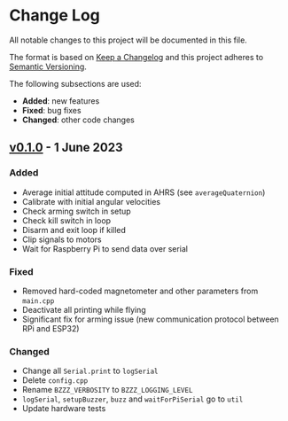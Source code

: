 # Change Log

All notable changes to this project will be documented in this file.

The format is based on [Keep a Changelog](http://keepachangelog.com/)
and this project adheres to [Semantic Versioning](http://semver.org/).

The following subsections are used:

- **Added**: new features
- **Fixed**: bug fixes
- **Changed**: other code changes



<!-- ---------------------
      v0.1.0
     --------------------- -->
## [v0.1.0] - 1 June 2023

### Added 

- Average initial attitude computed in AHRS (see `averageQuaternion`)
- Calibrate with initial angular velocities
- Check arming switch in setup
- Check kill switch in loop
- Disarm and exit loop if killed
- Clip signals to motors
- Wait for Raspberry Pi to send data over serial

### Fixed 

- Removed hard-coded magnetometer and other parameters from `main.cpp`
- Deactivate all printing while flying
- Significant fix for arming issue (new communication protocol between RPi and ESP32)

### Changed 

- Change all `Serial.print` to `logSerial`
- Delete `config.cpp`
- Rename `BZZZ_VERBOSITY` to `BZZZ_LOGGING_LEVEL`
- `logSerial`, `setupBuzzer`, `buzz` and `waitForPiSerial` go to `util`
- Update hardware tests


[v0.1.0]: https://github.com/QUB-ASL/bzzz/releases/tag/v0.1.1